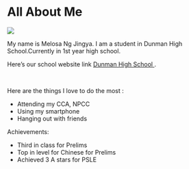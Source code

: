 
<!DOCTYPE html>
<html>
<head>
<link rel="stylesheet" type="text/css" href="style.css">
<title> This is my website </title>
</head>
<body>
<h1> All About Me</h1>
<img src="photo.jpg"/>
<p>
My name is Melosa Ng Jingya. I am a student in Dunman High School.Currently in 1st year high school. </p>
<p>
Here’s our school website link <a href ="www.dhs.sg"> Dunman High School  </a>. </p>
<br>
<p>Here are the things I love to do the most : </p> 
<ul>
<li>Attending my CCA, NPCC</li>
<li>Using my smartphone</li>
<li>Hanging out with friends</li>
</ul>
<p>Achievements:</p>
<ul>
<li>Third in class for Prelims</li>
<li>Top in level for Chinese for Prelims</li>
<li>Achieved 3 A stars for PSLE</li>
</ul>
</body>
</html>
